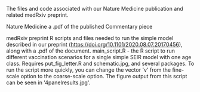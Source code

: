 The files and code associated with our Nature Medicine publication and related medRxiv preprint.

Nature Medicine
a .pdf of the published Commentary piece

medRxiv preprint
R scripts and files needed to run the simple model described in our preprint (https://doi.org/10.1101/2020.08.07.20170456), along with a .pdf of the document.
main_script.R - the R script to run different vaccination scenarios for a single simple SEIR model with one age class. Requires put_fig_letter.R and schematic.jpg, and several packages. To run the script more quickly, you can change the vector 'v' from the fine-scale option to the coarse-scale option. The figure output from this script can be seen in '4panelresults.jpg'.
